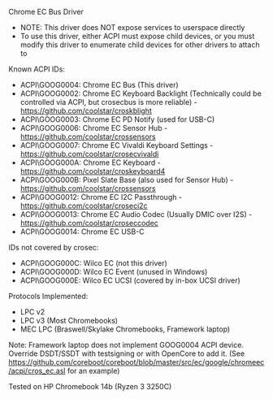 Chrome EC Bus Driver

* NOTE: This driver does NOT expose services to userspace directly
* To use this driver, either ACPI must expose child devices, or you must modify this driver to enumerate child devices for other drivers to attach to

Known ACPI IDs:
* ACPI\GOOG0004: Chrome EC Bus (This driver)
* ACPI\GOOG0002: Chrome EC Keyboard Backlight (Technically could be controlled via ACPI, but crosecbus is more reliable) - https://github.com/coolstar/croskblight
* ACPI\GOOG0003: Chrome EC PD Notify (used for USB-C)
* ACPI\GOOG0006: Chrome EC Sensor Hub - https://github.com/coolstar/crossensors
* ACPI\GOOG0007: Chrome EC Vivaldi Keyboard Settings - https://github.com/coolstar/crosecvivaldi
* ACPI\GOOG000A: Chrome EC Keyboard - https://github.com/coolstar/croskeyboard4
* ACPI\GOOG000B: Pixel Slate Base (also used for Sensor Hub) - https://github.com/coolstar/crossensors
* ACPI\GOOG0012: Chrome EC I2C Passthrough - https://github.com/coolstar/croseci2c
* ACPI\GOOG0013: Chrome EC Audio Codec (Usually DMIC over I2S) - https://github.com/coolstar/croseccodec
* ACPI\GOOG0014: Chrome EC USB-C

IDs not covered by crosec:
* ACPI\GOOG000C: Wilco EC (not this driver)
* ACPI\GOOG000D: Wilco EC Event (unused in Windows)
* ACPI\GOOG000E: Wilco EC UCSI (covered by in-box UCSI driver)

Protocols Implemented:
* LPC v2
* LPC v3 (Most Chromebooks)
* MEC LPC (Braswell/Skylake Chromebooks, Framework laptop)

Note: Framework laptop does not implement GOOG0004 ACPI device. Override DSDT/SSDT with testsigning or with OpenCore to add it. (See https://github.com/coreboot/coreboot/blob/master/src/ec/google/chromeec/acpi/cros_ec.asl for an example)

Tested on HP Chromebook 14b (Ryzen 3 3250C)
